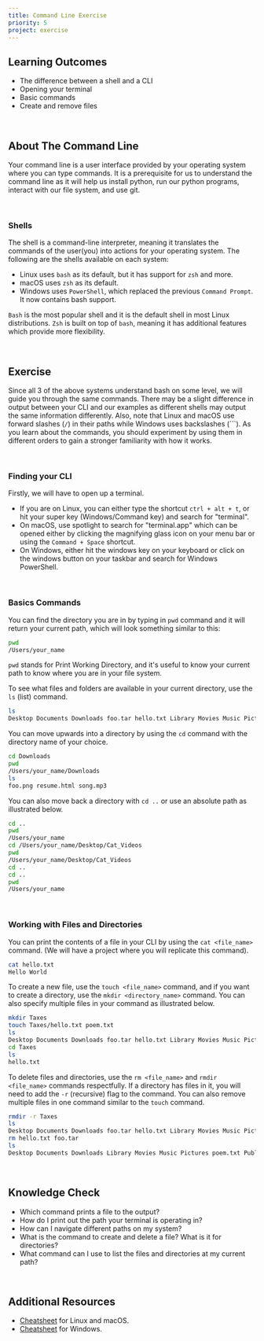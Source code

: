 ```yaml
---
title: Command Line Exercise
priority: 5
project: exercise
---
```


## Learning Outcomes

- The difference between a shell and a CLI
- Opening your terminal
- Basic commands
- Create and remove files

<br>

## About The Command Line

Your command line is a user interface provided by your operating system where you can type commands. It is a prerequisite for us to understand the command line as it will help us install python, run our python programs, interact with our file system, and use git.

<br>

### Shells

The shell is a command-line interpreter, meaning it translates the commands of the user(you) into actions for your operating system.
The following are the shells available on each system:

- Linux uses `bash` as its default, but it has support for `zsh` and more.
- macOS uses `zsh` as its default.
- Windows uses `PowerShell`, which replaced the previous `Command Prompt`. It now contains bash support.

`Bash` is the most popular shell and it is the default shell in most Linux distributions. `Zsh` is built on top of `bash`, meaning it has additional features which provide more flexibility.

<br>

## Exercise

Since all 3 of the above systems understand bash on some level, we will guide you through the same commands. There may be a slight difference in output between your CLI and our examples as different shells may output the same information differently. Also, note that Linux and macOS use forward slashes (`/`) in their paths while Windows uses backslashes (`\``). As you learn about the commands, you should experiment by using them in different orders to gain a stronger familiarity with how it works.

<br>

### Finding your CLI

Firstly, we will have to open up a terminal.

- If you are on Linux, you can either type the shortcut `ctrl + alt + t`, or hit your super key (Windows/Command key) and search for "terminal".
- On macOS, use spotlight to search for "terminal.app" which can be opened either by clicking the magnifying glass icon on your menu bar or using the `Command + Space` shortcut.
- On Windows, either hit the windows key on your keyboard or click on the windows button on your taskbar and search for Windows PowerShell.

<br>

### Basics Commands

You can find the directory you are in by typing in `pwd` command and it will return your current path, which will look something similar to this:

```bash
pwd
/Users/your_name
```

`pwd` stands for Print Working Directory, and it's useful to know your current path to know where you are in your file system.

To see what files and folders are available in your current directory, use the `ls` (list) command.

```bash
ls
Desktop Documents Downloads foo.tar hello.txt Library Movies Music Pictures Public
```

You can move upwards into a directory by using the `cd` command with the directory name of your choice.

```bash
cd Downloads
pwd
/Users/your_name/Downloads
ls
foo.png resume.html song.mp3
```

You can also move back a directory with `cd ..` or use an absolute path as illustrated below.

```bash
cd ..
pwd
/Users/your_name
cd /Users/your_name/Desktop/Cat_Videos
pwd
/Users/your_name/Desktop/Cat_Videos
cd ..
cd ..
pwd
/Users/your_name
```

<br>

### Working with Files and Directories

You can print the contents of a file in your CLI by using the `cat <file_name>` command. (We will have a project where you will replicate this command).

```bash
cat hello.txt
Hello World
```

To create a new file, use the `touch <file_name>` command, and if you want to create a directory, use the `mkdir <directory_name>` command. You can also specify multiple files in your command as illustrated below.

```bash
mkdir Taxes
touch Taxes/hello.txt poem.txt
ls
Desktop Documents Downloads foo.tar hello.txt Library Movies Music Pictures poem.txt Public Taxes
cd Taxes
ls
hello.txt
```

To delete files and directories, use the `rm <file_name>` and `rmdir <file_name>` commands respectfully. If a directory has files in it, you will need to add the `-r` (recursive) flag to the command. You can also remove multiple files in one command similar to the `touch` command.

```bash
rmdir -r Taxes
ls
Desktop Documents Downloads foo.tar hello.txt Library Movies Music Pictures poem.txt Public
rm hello.txt foo.tar
ls
Desktop Documents Downloads Library Movies Music Pictures poem.txt Public
```

<br>

## Knowledge Check

- Which command prints a file to the output?
- How do I print out the path your terminal is operating in?
- How can I navigate different paths on my system?
- What is the command to create and delete a file? What is it for directories?
- What command can I use to list the files and directories at my current path?

<br>

## Additional Resources

- [Cheatsheet](https://www.guru99.com/linux-commands-cheat-sheet.html) for Linux and macOS.
- [Cheatsheet](https://serverspace.us/support/help/windows-cmd-commands-cheat-sheet/#:~:text=Windows%20CMD%20Commands%20Cheat%20Sheet%201%20Files%20and,Command%20Line%20Setup%20CLS%20-%20Clears%20screen%20) for Windows.
